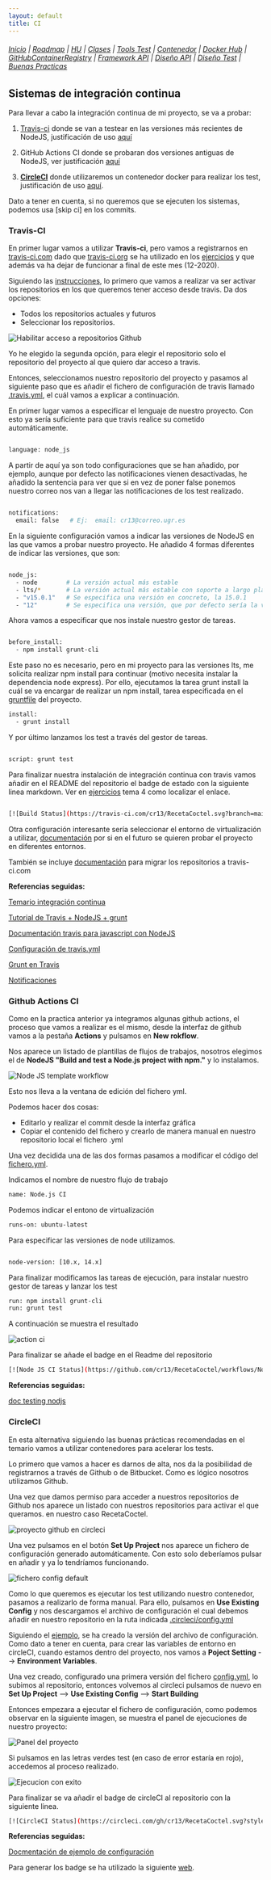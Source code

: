```yaml
---
layout: default
title: CI
---
```


###### [Inicio](./) | [Roadmap](./Roadmap.html) | [HU](./hu.html) | [Clases](./clases_desarrolladas) | [Tools Test](./aserciones_sis_pruebas.html) | [Contenedor](./contenedor.html) | [Docker Hub](./docker_hub.html) | [GitHubContainerRegistry](./githubcontainerregistry.html) | [Framework API](./frameworkAPI.html) | [Diseño API](./diseñoAPI.html) | [Diseño Test](./diseñoTest.html)  | [Buenas Practicas](./bnpracticas.html) 


## Sistemas de integración continua

Para llevar a cabo la integración continua de mi proyecto, se va a probar:

1. [Travis-ci](https://travis-ci.com/) donde se van a testear en las versiones más recientes de NodeJS, justificación de uso [aquí](./ci.html#travisci)

2. GitHub Actions CI donde se probaran dos versiones antiguas de NodeJS, ver justificación [aquí](./ci.html#actionsci)

3. [**CircleCI**](https://circleci.com/) donde utilizaremos un contenedor docker para realizar los test, justificación de uso [aquí](./ci.html#circleci). 

Dato a tener en cuenta, si no queremos que se ejecuten los sistemas, podemos usa [skip ci] en los commits.

<a name="travisci"></a>

### Travis-CI

En primer lugar vamos a utilizar **Travis-ci**, pero vamos a registrarnos en [travis-ci.com](https://travis-ci.com/) dado que [travis-ci.org](https://travis-ci.org/) se ha utilizado en los [ejercicios](https://github.com/cr13/EjerciciosCC-20-21/blob/main/tema4.md) y que además va ha dejar de funcionar a final de este mes (12-2020).

Siguiendo las [instrucciones](https://travis-ci.com/getting_started), lo primero que vamos a realizar va ser activar los repositorios en los que queremos tener acceso desde travis. Da dos opciones:
- Todos los repositorios actuales y futuros
- Seleccionar los repositorios.

![Habilitar acceso a repositorios Github](./img/activar_repos_travis.png)

Yo he elegido la segunda opción, para elegir el repositorio solo el repositorio del proyecto al que quiero dar acceso a travis.

Entonces, seleccionamos nuestro repositorio del proyecto y pasamos al siguiente paso que es añadir el fichero de configuración de travis llamado [.travis.yml](https://github.com/cr13/RecetaCoctel/blob/main/.travis.yml), el cuál vamos a explicar a continuación.

En primer lugar vamos a especificar el lenguaje de nuestro proyecto. Con esto ya sería suficiente para que travis realice su cometido automáticamente.

```bash

language: node_js

``` 
A partir de aquí ya son todo configuraciones que se han añadido, por ejemplo, aunque por defecto las notificaciones vienen desactivadas, he añadido la sentencia para ver que si en vez de poner false ponemos nuestro correo nos van a llegar las notificaciones de los test realizado.

```bash

notifications:
  email: false   # Ej:  email: cr13@correo.ugr.es 
``` 
En la siguiente configuración vamos a indicar las versiones de NodeJS en las que vamos a probar nuestro proyecto. He añadido 4 formas diferentes de indicar las versiones, que son:

```bash

node_js:
  - node        # La versión actual más estable
  - lts/*       # La versión actual más estable con soporte a largo plazo
  - "v15.0.1"   # Se especifica una versión en concreto, la 15.0.1
  - "12"        # Se especifica una versión, que por defecto sería la versión 12 más actual estable lst 

``` 
Ahora vamos a especificar que nos instale nuestro gestor de tareas.

```bash

before_install:
  - npm install grunt-cli

``` 
Este paso no es necesario, pero en mi proyecto para las versiones lts, me solicita realizar npm install para continuar (motivo necesita instalar la dependencia node express). Por ello, ejecutamos la tarea grunt install la cuál se va encargar de realizar un npm install, tarea especificada en el [gruntfile](https://github.com/cr13/RecetaCoctel/blob/main/Gruntfile.js) del proyecto.

```bash
install:
  - grunt install
``` 
Y por último lanzamos los test a través del gestor de tareas.

```bash

script: grunt test

``` 

Para finalizar nuestra instalación de integración continua con travis vamos añadir en el README del repositorio el badge de estado con la siguiente linea markdown. Ver en [ejercicios](https://github.com/cr13/EjerciciosCC-20-21/blob/main/tema4.md) tema 4 como localizar el enlace. 

```bash

[![Build Status](https://travis-ci.com/cr13/RecetaCoctel.svg?branch=main)](https://travis-ci.com/cr13/RecetaCoctel)


``` 
Otra configuración interesante sería seleccionar el entorno de virtualización a utilizar, [documentación](https://docs.travis-ci.com/user/reference/overview/) por si en el futuro se quieren probar el proyecto en diferentes entornos.

También se incluye [documentación](https://docs.travis-ci.com/user/migrate/open-source-repository-migration) para migrar los repositorios a travis-ci.com

**Referencias seguidas:**

[Temario integración continua](http://jj.github.io/CC/documentos/temas/Integracion_continua)

[Tutorial de Travis + NodeJS + grunt](https://sites.google.com/site/practicadesarrollosoft/temario/continuous-integration/ci---travis)

[Documentación travis para javascript con NodeJS](https://docs.travis-ci.com/user/languages/javascript-with-nodejs/)

[Configuración de travis.yml](https://nodejs.medium.com/choosing-the-node-js-versions-for-your-ci-tests-hint-use-lts-89b67f68d7ca)

[Grunt en Travis](https://gist.github.com/travishorn/5869188)

[Notificaciones](https://docs.travis-ci.com/user/notifications/)

<a name="actionsci"></a>

### Github Actions CI

Como en la practica anterior ya integramos algunas github actions, el proceso que vamos a realizar es el mismo, desde la interfaz de github vamos a la pestaña **Actions** y pulsamos en **New rokflow**.

Nos aparece un listado de plantillas de flujos de trabajos, nosotros elegimos el de  **NodeJS "Build and test a Node.js project with npm."** y lo instalamos. 

![Node JS template workflow](./img/workflow_templates.png)

Esto nos lleva a la ventana de edición del fichero yml.

Podemos hacer dos cosas:
- Editarlo y realizar el commit desde la interfaz gráfica 
- Copiar el contenido del fichero y crearlo de manera manual en nuestro repositorio local el fichero .yml

Una vez decidida una de las dos formas pasamos a modificar el código del [fichero.yml](https://github.com/cr13/RecetaCoctel/blob/main/.github/workflows/node.js.yml). 

Indicamos el nombre de nuestro flujo de trabajo

```bash
name: Node.js CI
```
Podemos indicar el entono de virtualización 

```bash
runs-on: ubuntu-latest
```
Para especificar las versiones de node utilizamos.

```bash

node-version: [10.x, 14.x]

```
Para finalizar modificamos las tareas de ejecución, para instalar nuestro gestor de tareas y lanzar los test

```bash
run: npm install grunt-cli
run: grunt test
```

A continuación se muestra el resultado

![action ci](./img/actionsCi.png)


Para finalizar se añade el badge en el Readme del repositorio

```bash
[![Node JS CI Status](https://github.com/cr13/RecetaCoctel/workflows/Node.js%20CI/badge.svg)](https://github.com/cr13/RecetaCoctel/actions)
```

**Referencias seguidas:**

[doc testing nodjs](https://docs.github.com/en/free-pro-team@latest/actions/guides/building-and-testing-nodejs)


<a name="circleci"></a>

### CircleCI

En esta alternativa siguiendo las buenas prácticas recomendadas en el temario vamos a utilizar contenedores para acelerar los tests.

Lo primero que vamos a hacer es darnos de alta, nos da la posibilidad de registrarnos a través de Github o de Bitbucket. Como es lógico nosotros utilizamos Github.

Una vez que damos permiso para acceder a nuestros repositorios de Github nos aparece un listado con nuestros repositorios para activar el que queramos. en nuestro caso RecetaCoctel.

![proyecto github en circleci](./img/repos_github_circleci.png)

Una vez pulsamos en el botón **Set Up Project** nos aparece un fichero de configuración generado automáticamente. Con esto solo deberíamos pulsar en añadir y ya lo tendríamos funcionando.

![fichero config default](ficheroconfig_circleci.png)

Como lo que queremos es ejecutar los test utilizando nuestro contenedor, pasamos a realizarlo de forma manual. Para ello, pulsamos en **Use Existing Config** y nos descargamos el archivo de configuración el cual debemos añadir en nuestro repositorio en la ruta indicada [.circleci/config.yml](https://github.com/cr13/RecetaCoctel/blob/main/.circleci/config.yml)

Siguiendo el [ejemplo](https://circleci.com/docs/2.0/sample-config/), se ha creado la versión del archivo de configuración. Como dato a tener en cuenta, para crear las variables de entorno en circleCI, cuando estamos dentro del proyecto, nos vamos a **Poject Setting** --> **Environment Variables**.

Una vez creado, configurado una primera versión del fichero [config.yml](), lo subimos al repositorio, entonces volvemos al circleci pulsamos de nuevo en **Set Up Project** --> **Use Existing Config** --> **Start Building**

Entonces empezara a ejecutar el fichero de configuración, como podemos observar en la siguiente imagen, se muestra el panel de ejecuciones de nuestro proyecto:

![Panel del proyecto](./img/estado_circleci.png)

Si pulsamos en las letras verdes test (en caso de error estaría en rojo), accedemos al proceso realizado.

![Ejecucion con exito](./img/pasos_realizados_test_circleci.png)


Para finalizar se va añadir el badge de circleCI al repositorio con la siguiente linea.

```bash
[![CircleCI Status](https://circleci.com/gh/cr13/RecetaCoctel.svg?style=shield)](https://app.circleci.com/pipelines/github/cr13/RecetaCoctel?branch=main)
```

**Referencias seguidas:**

[Docmentación de ejemplo de configuración](https://circleci.com/docs/2.0/sample-config/)



Para generar los badge se ha utilizado la siguiente [web](https://shields.io/).


